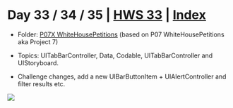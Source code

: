 # Day 33 / 34 / 35 | [HWS 33](https://www.hackingwithswift.com/100/33) | [Index](https://github.com/JulesMoorhouse/100DaysOfSwift/blob/master/README.md)

- Folder: [P07X WhiteHousePetitions](https://github.com/JulesMoorhouse/100DaysOfSwift/tree/master/P07X%20WhiteHousePetitions/P07%20WhiteHousePetitions) (based on P07 WhiteHousePetitions aka Project 7)

- Topics: UITabBarController, Data, Codable, UITabBarController and UIStoryboard.

- Challenge changes, add a new UIBarButtonItem + UIAlertController and filter results etc.

<img src="../Images/day33-p07x.gif"> 